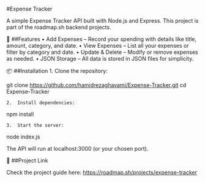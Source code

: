 #Expense Tracker

A simple Expense Tracker API built with Node.js and Express. This project is part of the roadmap.sh backend projects.

🚀 ##Features
	•	Add Expenses – Record your spending with details like title, amount, category, and date.
	•	View Expenses – List all your expenses or filter by category and date.
	•	Update & Delete – Modify or remove expenses as needed.
	•	JSON Storage – All data is stored in JSON files for simplicity.

📦 ##Installation
	1.	Clone the repository:

git clone https://github.com/hamidrezaghavami/Expense-Tracker.git
cd Expense-Tracker

	2.	Install dependencies:

npm install

	3.	Start the server:

node index.js

The API will run at localhost:3000 (or your chosen port).

🔗 ##Project Link

Check the project guide here: https://roadmap.sh/projects/expense-tracker
